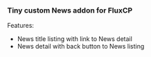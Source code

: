 ### Tiny custom News addon for FluxCP

Features:
- News title listing with link to News detail
- News detail with back button to News listing
